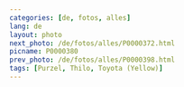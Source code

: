 ```yaml
---
categories: [de, fotos, alles]
lang: de
layout: photo
next_photo: /de/fotos/alles/P0000372.html
picname: P0000380
prev_photo: /de/fotos/alles/P0000398.html
tags: [Purzel, Thilo, Toyota (Yellow)]
---
```

